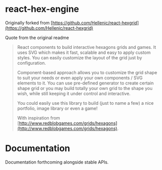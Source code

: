 # react-hex-engine

Originally forked from [https://github.com/Hellenic/react-hexgrid](https://github.com/Hellenic/react-hexgrid)

Quote from the original readme

> React components to build interactive hexagons grids and games. It uses SVG which makes it fast, scalable and easy to apply custom styles. You can easily customize the layout of the grid just by configuration.
>
> Component-based approach allows you to customize the grid shape to suit your needs or even apply your own components / SVG elements to it. You can use pre-defined generator to create certain shape grid or you may build totally your own grid to the shape you wish, while still keeping it under control and interactive.
>
> You could easily use this library to build (just to name a few) a nice portfolio, image library or even a game!
>
> With inspiration from
[http://www.redblobgames.com/grids/hexagons](http://www.redblobgames.com/grids/hexagons).

# Documentation

Documentation forthcoming alongside stable APIs.
